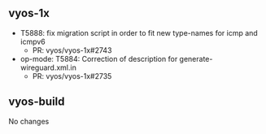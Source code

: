 ## vyos-1x

- T5888: fix migration script in order to fit new type-names for icmp and icmpv6
   - PR: vyos/vyos-1x#2743
- op-mode: T5884: Correction of description for generate-wireguard.xml.in
   - PR: vyos/vyos-1x#2735



## vyos-build

No changes
